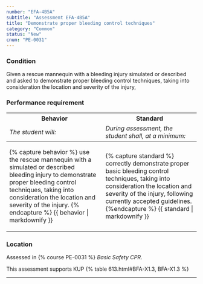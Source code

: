 ```yaml
---
number: "EFA-4B5A"
subtitle: "Assessment EFA-4B5A"
title: "Demonstrate proper bleeding control techniques"
category: "Common"
status: "New"
cnum: "PE-0031"
---
```

### Condition

Given a rescue mannequin with a bleeding injury simulated or described and asked to demonstrate proper bleeding control techniques, taking into consideration the location and severity of the injury,

### Performance requirement 

<table width='100%' class='Guidelines'>
 <thead>
 <tr>
     <th class='thirty'>Behavior</th>
     <th class='seventy'>Standard</th>
 </tr>
 <tr>
     <td><em>The student will:</em></td>
     <td><em>During assessment, the student shall, at a minimum:</em></td>
 </tr>
 </thead>
 <tbody>
 

<tr><td>

{% capture behavior %}
use the rescue mannequin with a simulated or described bleeding injury to demonstrate proper bleeding control techniques, taking into consideration the location and severity of the injury.
{% endcapture %}
{{ behavior | markdownify }}

</td><td>

{% capture standard %}
correctly demonstrate proper basic bleeding control techniques, taking into consideration the location and severity of the injury, following currently accepted guidelines.
{%endcapture %}
{{ standard | markdownify }}

</td></tr>



 </tbody>
 </table>

### Location

Assessed in  {% course  PE-0031 %}  *Basic Safety CPR*.

This assessment supports KUP {% table 613.html#BFA-X1.3, BFA-X1.3 %}

***


